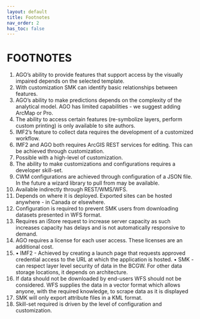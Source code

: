 ```yaml
---
layout: default
title: Footnotes
nav_order: 2
has_toc: false
---
```


# FOOTNOTES

1. AGO’s ability to provide features that support access by the visually impaired depends on the selected template.
2. With customization SMK can identify basic relationships between features.
3. AGO’s ability to make predictions depends on the complexity of the analytical model. AGO has limited capabilities - we suggest adding ArcMap or Pro.
4. The ability to access certain features (re-symbolize layers, perform custom printing) is only available to site authors.
5. IMF2’s feature to collect data requires the development of a customized workflow.
6. IMF2 and AGO both requires ArcGIS REST services for editing. This can be achieved through customization.
7. Possible with a high-level of customization.
8. The ability to make customizations and configurations requires a developer skill-set.
9. CWM configurations are achieved through configuration of a JSON file. In the future a wizard library to pull from may be available.
10. Available indirectly through REST/WMS/WFS.
11. Depends on where it is deployed. Exported sites can be hosted anywhere - in Canada or elsewhere.
12. Configuration is required to prevent SMK users from downloading datasets presented in WFS format.
13. Requires an iStore request to increase server capacity as such increases capacity has delays and is not automatically responsive to demand.
14. AGO requires a license for each user access. These licenses are an additional cost.
15. • IMF2 - Achieved by creating a launch page that requests approved credential access to the URL at which the application is hosted. • SMK - can respect layer level security of data in the BCGW. For other data storage locations, it depends on architecture.
16. If data should not be downloaded by end-users WFS should not be considered. WFS supplies the data in a vector format which allows anyone, with the required knowledge, to scrape data as it is displayed
17. SMK will only export attribute files in a KML format.
18. Skill-set required is driven by the level of configuration and customization.
